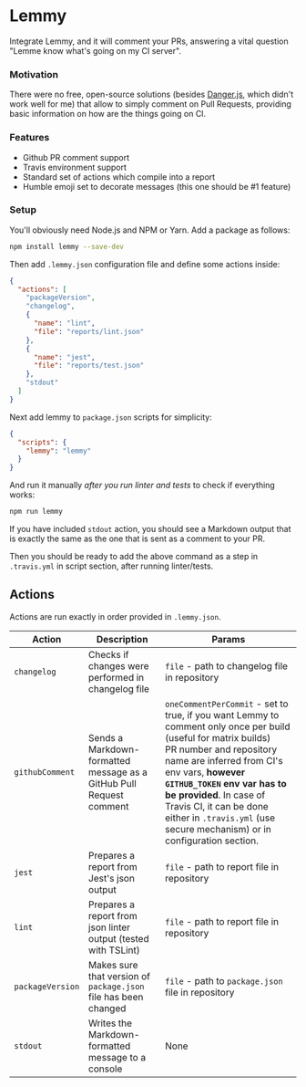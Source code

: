 # Lemmy
Integrate Lemmy, and it will comment your PRs, answering a vital question "Lemme know what's going on my CI server".

### Motivation
There were no free, open-source solutions (besides [Danger.js](https://github.com/danger/danger-js), which didn't work well for me) that allow to simply comment on Pull Requests, providing basic information on how are the things going on CI.

### Features

* Github PR comment support
* Travis environment support
* Standard set of actions which compile into a report
* Humble emoji set to decorate messages (this one should be #1 feature)

### Setup

You'll obviously need Node.js and NPM or Yarn. Add a package as follows:

```bash
npm install lemmy --save-dev
```

Then add `.lemmy.json` configuration file and define some actions inside:

```json
{
  "actions": [
    "packageVersion",
    "changelog",
    {
      "name": "lint",
      "file": "reports/lint.json"
    },
    {
      "name": "jest",
      "file": "reports/test.json"
    },
    "stdout"
  ]
}
```

Next add lemmy to `package.json` scripts for simplicity:
```json
{
  "scripts": {
    "lemmy": "lemmy"
  }
}
```

And run it manually *after you run linter and tests* to check if everything works:
```bash
npm run lemmy
```

If you have included `stdout` action, you should see a Markdown output that is exactly the same as the one that is sent as a comment to your PR.

Then you should be ready to add the above command as a step in `.travis.yml` in script section, after running linter/tests.

## Actions

Actions are run exactly in order provided in `.lemmy.json`.

Action | Description | Params
--- | --- | ---
`changelog` | Checks if changes were performed in changelog file | `file` - path to changelog file in repository
`githubComment` | Sends a Markdown-formatted message as a GitHub Pull Request comment | `oneCommentPerCommit` - set to true, if you want Lemmy to comment only once per build (useful for matrix builds)<br>PR number and repository name are inferred from CI's env vars, **however `GITHUB_TOKEN` env var has to be provided**. In case of Travis CI, it can be done either in `.travis.yml` (use secure mechanism) or in configuration section.
`jest` | Prepares a report from Jest's json output | `file` - path to report file in repository
`lint` | Prepares a report from json linter output (tested with TSLint) | `file` - path to report file in repository
`packageVersion` | Makes sure that version of `package.json` file has been changed | `file` - path to `package.json` file in repository
`stdout` | Writes the Markdown-formatted message to a console | None
